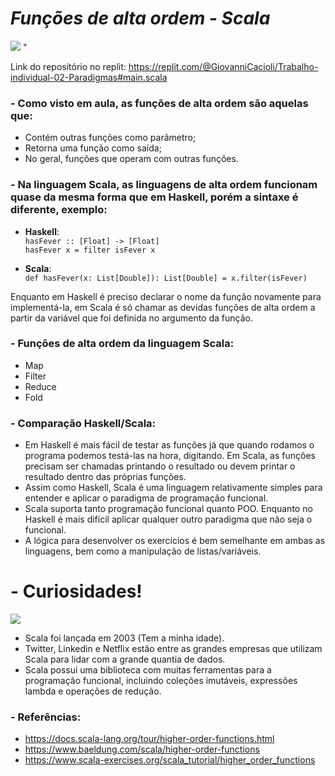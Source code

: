 # *Funções de alta ordem - Scala*

![](https://upload.wikimedia.org/wikipedia/commons/thumb/3/39/Scala-full-color.svg/1200px-Scala-full-color.svg.png)
"[](https://miro.medium.com/max/730/1*QFgSZTYpRbyxfti-ouAbtA.png)

Link do repositório no replit: https://replit.com/@GiovanniCacioli/Trabalho-individual-02-Paradigmas#main.scala

### - Como visto em aula, as **funções de alta ordem** são aquelas que:

  - Contém outras funções como parâmetro;
  - Retorna uma função como saída;
  - No geral, funções que operam com outras funções.

### - Na linguagem Scala, as linguagens de alta ordem funcionam quase da mesma forma que em Haskell, porém a **sintaxe** é diferente, exemplo: 

  - **Haskell**:
<br />`hasFever :: [Float] -> [Float]`
<br />`hasFever x = filter isFever x`
             
  - **Scala**: 
<br />`def hasFever(x: List[Double]): List[Double] = x.filter(isFever)`

Enquanto em Haskell é preciso declarar o nome da função novamente para implementá-la, em Scala é só chamar as devidas funções de alta ordem a partir da variável que foi definida no argumento da função.

### - Funções de alta ordem da linguagem Scala:

  - Map
  - Filter
  - Reduce
  - Fold

### - Comparação Haskell/Scala:

  - Em Haskell é mais fácil de testar as funções já que quando rodamos o programa podemos testá-las na hora, digitando. Em Scala, as funções precisam ser  chamadas printando o resultado ou devem printar o resultado dentro das próprias funções.
  - Assim como Haskell, Scala é uma linguagem relativamente simples para entender e aplicar o paradigma de programação funcional.
  - Scala suporta tanto programação funcional quanto POO. Enquanto no Haskell é mais difícil aplicar qualquer outro paradigma que não seja o funcional.
  - A lógica para desenvolver os exercícios é bem semelhante em ambas as linguagens, bem como a manipulação de listas/variáveis. 

# - Curiosidades!

![](https://media.tenor.com/KW2w_CzRAQUAAAAC/curiosity-push-button.gif)

  - Scala foi lançada em 2003 (Tem a minha idade).
  - Twitter, Linkedin e Netflix estão entre as grandes empresas que utilizam Scala para lidar com a grande quantia de dados.
  - Scala possui uma biblioteca com muitas ferramentas para a programação funcional, incluindo coleções imutáveis, expressões lambda e operações de redução.

### - Referências:

  - https://docs.scala-lang.org/tour/higher-order-functions.html
  - https://www.baeldung.com/scala/higher-order-functions
  - https://www.scala-exercises.org/scala_tutorial/higher_order_functions
